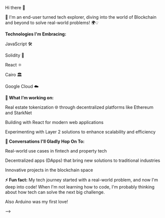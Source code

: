 Hi there 👋

👋
I'm an end-user turned tech explorer, diving into the world of Blockchain and beyond to solve real-world problems! 🌍💡

**Technologies I'm Embracing:**

JavaScript 🛠️

Solidity 🔗

React ⚛️

Cairo 🏛️

Google Cloud ☁️

**🔭 What I’m working on:**

Real estate tokenization 🌐 through decentralized platforms like Ethereum and StarkNet

Building with React for modern web applications

Experimenting with Layer 2 solutions to enhance scalability and efficiency

**💬 Conversations I'll Gladly Hop On To:**

Real-world use cases in fintech and property tech

Decentralized apps (DApps) that bring new solutions to traditional industries

Innovative projects in the blockchain space

**⚡ Fun fact:**
My tech journey started with a real-world problem, and now I'm deep into code! When I'm not learning how to code, I'm probably thinking about how tech can solve the next big challenge.

Also Arduino was my first love!


-->
